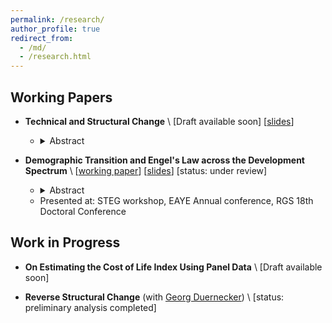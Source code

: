 ```yaml
---
permalink: /research/
author_profile: true
redirect_from: 
  - /md/
  - /research.html
---
```


## Working Papers


- **Technical and Structural Change** \\
  [Draft available soon]
  [[slides](http://dmdifino.github.io/files/technical_change_3_10_25.pdf)]
    - <details>
        <summary>Abstract</summary>
        As countries develop, the service share of aggregate intermediate inputs rises. This paper studies the role of intermediate-biased technical change in driving these phenomena and broader structural transformation. Using cross-country input-output data from 1965 to 2014, this work documents that the rising service share of intermediate inputs reflects broad within-sector increases in service intensity rather than reallocation across industries. Standard drivers such as relative price changes explain part, but not all, of this shift. To interpret these facts, this work proposes a parsimonious two-sector model with input-biased technical change and a full input-output structure. A novel estimation strategy using U.S. data indicates that technical change has been service-biased in the services-producing sector and neutral in the goods-producing sector. Quantitatively, service-biased technical change accounts for half of the rise in the service share of intermediates and employment, one-quarter of the increase in the service expenditure share, and a 25 percent decline in aggregate GDP. These findings establish input-biased technical change as a central force shaping structural transformation and aggregate growth.
      </details>

- **Demographic Transition and Engel's Law across the Development Spectrum** \\
  [[working paper](http://dmdifino.github.io/files/demographic_structural_0825_paper.pdf)]
  [[slides](http://dmdifino.github.io/files/demographic_structural_0825_slides.pdf)]
  [status: under review]
    - <details>
        <summary>Abstract</summary>
          Economic progress brings two key patterns: population aging and a declining food share in total expenditures. Using data from 20 countries, this work shows that as household members age, food's share of spending rises. While the magnitude differs between rich and developing countries when using standard household-level variables, this gap vanishes when accounting for household composition. A quantitative model that considers household structure documents that demographic transition raises aggregate food expenditure share, slowing structural change. Due to the observed co-movement of demographic transition, structural change, and income growth, not accounting for demography leads to an underestimation of the income effect.
      </details>
    - Presented at: STEG workshop, EAYE Annual conference, RGS 18th Doctoral Conference


## Work in Progress
- **On Estimating the Cost of Life Index Using Panel Data** \\
  [Draft available soon] 

- **Reverse Structural Change** (with [Georg Duernecker](https://sites.google.com/site/georgduernecker/))  \\
  [status: preliminary analysis completed] 
